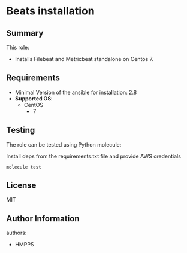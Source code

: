 # Beats installation

## Summary

This role:

- Installs Filebeat and Metricbeat standalone on Centos 7.

## Requirements

- Minimal Version of the ansible for installation: 2.8
- **Supported OS**:
  - CentOS
    - 7

## Testing

The role can be tested using Python molecule:

Install deps from the requirements.txt file and provide AWS credentials

```
molecule test
```

## License

MIT

## Author Information

authors:

- HMPPS
